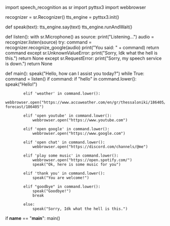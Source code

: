 import speech_recognition as sr
import pyttsx3
import webbrowser

recognizer = sr.Recognizer()
tts_engine = pyttsx3.init()

def speak(text):
    tts_engine.say(text)
    tts_engine.runAndWait()

def listen():
    with sr.Microphone() as source:
        print("Listening...")
        audio = recognizer.listen(source)
        try:
            command = recognizer.recognize_google(audio)
            print("You said: " + command)
            return command
        except sr.UnknownValueError:
            print("Sorry, Idk what the hell is this.")
            return None
        except sr.RequestError:
            print("Sorry, my speech service is down.")
            return None

def main():
    speak("Hello, how can I assist you today?")
    while True:
        command = listen()
        if command:
            if "hello" in command.lower():
                speak("Hello!")

            elif 'weather' in command.lower():
                webbrowser.open("https://www.accuweather.com/en/gr/thessaloniki/186405/weather-forecast/186405")

            elif 'open youtube' in command.lower():
                webbrowser.open("https://www.youtube.com")

            elif 'open google' in command.lower():
                webbrowser.open("https://www.google.com")

            elif 'open chat' in command.lower():
                webbrowser.open("https://discord.com/channels/@me")

            elif 'play some music' in command.lower():
                webbrowser.open("https://open.spotify.com/")
                speak("Ok, here is some music for you")

            elif 'thank you' in command.lower():
                speak("You are welcome!")

            elif "goodbye" in command.lower():
                speak("Goodbye!")
                break

            else:
                speak("Sorry, Idk what the hell is this.")

if __name__ == "__main__":
    main()
